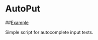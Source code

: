 AutoPut
====================

##[Example](http://filipelinhares.github.io/autoput)

Simple script for autocomplete input texts.
